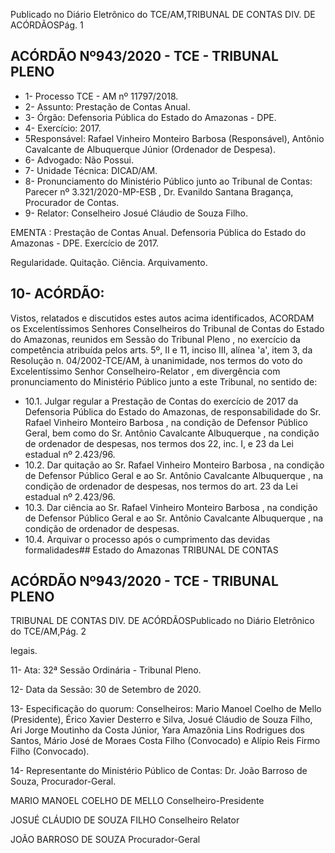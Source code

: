 Publicado  no  Diário  Eletrônico do TCE/AM,TRIBUNAL DE CONTAS DIV. DE ACÓRDÃOSPág. 1

## ACÓRDÃO Nº943/2020 - TCE - TRIBUNAL PLENO

- 1- Processo TCE - AM nº 11797/2018.
- 2- Assunto: Prestação de Contas Anual.
- 3- Órgão: Defensoria Pública do Estado do Amazonas - DPE.
- 4- Exercício: 2017.
- 5Responsável: Rafael Vinheiro Monteiro Barbosa (Responsável), Antônio Cavalcante de Albuquerque Júnior (Ordenador de Despesa).
- 6- Advogado: Não Possui.
- 7- Unidade Técnica: DICAD/AM.
- 8- Pronunciamento  do  Ministério  Público  junto  ao  Tribunal  de  Contas: Parecer  nº 3.321/2020-MP-ESB , Dr. Evanildo Santana Bragança, Procurador de Contas.
- 9- Relator: Conselheiro Josué Cláudio de Souza Filho.

EMENTA :  Prestação  de  Contas  Anual.  Defensoria Pública  do  Estado  do  Amazonas  -  DPE.  Exercício de 2017.

Regularidade. Quitação. Ciência. Arquivamento.

## 10-  ACÓRDÃO:

Vistos, relatados e discutidos estes autos acima identificados, ACORDAM os Excelentíssimos Senhores Conselheiros do Tribunal de Contas do Estado do Amazonas, reunidos em Sessão do Tribunal Pleno , no exercício da competência atribuída pelos arts. 5º, II e 11, inciso III, alínea 'a', item 3, da Resolução n. 04/2002-TCE/AM, à unanimidade, nos termos do voto do Excelentíssimo Senhor Conselheiro-Relator , em divergência com pronunciamento do Ministério Público junto a este Tribunal, no sentido de:

- 10.1. Julgar regular a Prestação de Contas  do exercício de 2017  da Defensoria  Pública  do  Estado  do  Amazonas,  de  responsabilidade  do Sr. Rafael Vinheiro Monteiro Barbosa , na condição de Defensor Público Geral, bem como do Sr. Antônio Cavalcante Albuquerque , na condição de ordenador de despesas, nos termos dos 22, inc. I, e 23 da Lei estadual nº 2.423/96.
- 10.2. Dar quitação ao Sr. Rafael Vinheiro Monteiro Barbosa , na condição de Defensor Público Geral e ao Sr.  Antônio Cavalcante Albuquerque ,  na condição  de  ordenador  de  despesas,  nos  termos  do  art. 23  da  Lei estadual nº 2.423/96.
- 10.3. Dar ciência ao Sr. Rafael Vinheiro Monteiro Barbosa , na condição de Defensor Público Geral e ao Sr.  Antônio Cavalcante Albuquerque ,  na condição de ordenador de despesas.
- 10.4. Arquivar o  processo  após  o  cumprimento  das  devidas  formalidades## Estado do Amazonas TRIBUNAL DE CONTAS

## ACÓRDÃO Nº943/2020 - TCE - TRIBUNAL PLENO

TRIBUNAL DE CONTAS DIV. DE ACÓRDÃOSPublicado  no  Diário  Eletrônico do TCE/AM,Pág. 2

legais.

11-  Ata: 32ª Sessão Ordinária - Tribunal Pleno.

12-  Data da Sessão: 30 de Setembro de 2020.

13-  Especificação do quorum: Conselheiros: Mario Manoel Coelho de Mello (Presidente), Érico Xavier Desterro e Silva, Josué Cláudio de Souza Filho, Ari Jorge Moutinho da Costa Júnior, Yara Amazônia Lins Rodrigues dos Santos, Mário José de Moraes Costa Filho (Convocado) e Alípio Reis Firmo Filho (Convocado).

14-  Representante  do  Ministério  Público  de  Contas: Dr. João  Barroso  de  Souza, Procurador-Geral.

MARIO MANOEL COELHO DE MELLO Conselheiro-Presidente

JOSUÉ CLÁUDIO DE SOUZA FILHO Conselheiro Relator

JOÃO BARROSO DE SOUZA Procurador-Geral